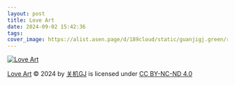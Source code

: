 ```yaml
---
layout: post
title: Love Art
date: 2024-09-02 15:42:36
tags:
cover_image: https://alist.asen.page/d/189cloud/static/guanjigj.green/resample/Love_art-x1280-7b2b29282ee6166e73b52012b4c2196c7de199cb80105623bcecc16389a539ca.webp
---
```


[![Love Art](https://alist.asen.page/d/189cloud/static/guanjigj.green/resample/Love_art-x1280-7b2b29282ee6166e73b52012b4c2196c7de199cb80105623bcecc16389a539ca.webp "Love Art")](https://alist.asen.page/d/189cloud/static/guanjigj.green/original/Love_art-original-604cd59e5feb6f188185a8f06be94ee4352d758d1d075839ec8ca2a48132a0f7.webp)

[Love Art](https://guanjigj.green/2024/09/02/Love-Art) © 2024 by [关机GJ](https://guanjigj.green) is licensed under [CC BY-NC-ND 4.0](https://creativecommons.org/licenses/by-nc-nd/4.0/?ref=chooser-v1)
